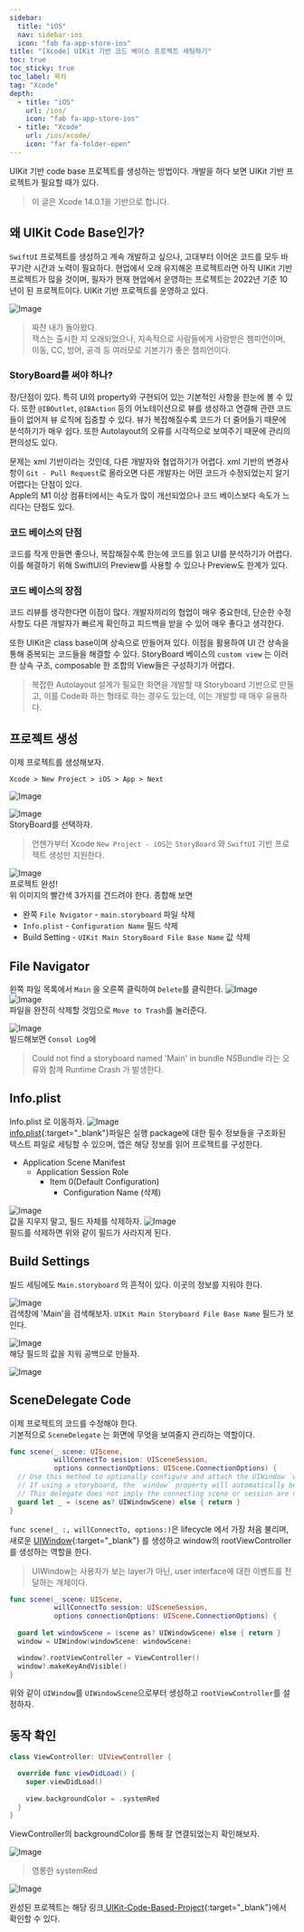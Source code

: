 ```yaml
---
sidebar:
  title: "iOS"
  nav: sidebar-ios
  icon: "fab fa-app-store-ios"
title: "[Xcode] UIKit 기반 코드 베이스 프로젝트 세팅하기"
toc: true
toc_sticky: true
toc_label: 목차
tag: "Xcode"
depth:
  - title: "iOS"
    url: /ios/
    icon: "fab fa-app-store-ios"
  - title: "Xcode"
    url: /ios/xcode/
    icon: "far fa-folder-open"
---
```

UIKit 기반 code base 프로젝트를 생성하는 방법이다. 개발을 하다 보면 UIKit 기반 프로젝트가 필요할 때가 있다.  
> 이 글은 Xcode 14.0.1을 기반으로 합니다.

## 왜 UIKit Code Base인가?
`SwiftUI` 프로젝트를 생성하고 계속 개발하고 싶으나, 고대부터 이어온 코드를 모두 바꾸기란 시간과 노력이 필요하다. 현업에서 오래 유지해온 프로젝트라면 아직 UIKit 기반 프로젝트가 많을 것이며, 필자가 현재 현업에서 운영하는 프로젝트는 2022년 기준 10년이 된 프로젝트이다. UIKit 기반 프로젝트를 운영하고 있다.

![Image](https://drive.google.com/uc?export=view&id=1NM-xz0OY7K08yhhwz5mhnppeEffTUGYh)  
> 짜잔 내가 돌아왔다.<br/>
잭스는 출시한 지 오래되었으나, 지속적으로 사람들에게 사랑받은 챔피언이며, 이동, CC, 방어, 공격 등 여러모로 기본기가 좋은 챔피언이다.

### StoryBoard를 써야 하나?
장/단점이 있다. 특히 UI의 property와 구현되어 있는 기본적인 사항을 한눈에 볼 수 있다. 또한 `@IBOutlet`, `@IBAction` 등의 어노테이션으로 뷰를 생성하고 연결해 관련 코드들이 없어져 뷰 로직에 집중할 수 있다. 뷰가 복잡해질수록 코드가 더 줄어들기 때문에 분석하기가 매우 쉽다. 또한 Autolayout의 오류를 시각적으로 보여주기 때문에 관리의 편의성도 있다.  

문제는 xml 기반이라는 것인데, 다른 개발자와 협업하기가 어렵다. xml 기반의 변경사항이 `Git - Pull Request`로 올라오면 다른 개발자는 어떤 코드가 수정되었는지 알기 어렵다는 단점이 있다.  
Apple의 M1 이상 컴퓨터에서는 속도가 많이 개선되었으나 코드 베이스보다 속도가 느리다는 단점도 있다.

### 코드 베이스의 단점
코드를 작게 만들면 좋으나, 복잡해질수록 한눈에 코드를 읽고 UI를 분석하기가 어렵다. 이를 해결하기 위해 SwiftUI의 Preview를 사용할 수 있으나 Preview도 한계가 있다.

### 코드 베이스의 장점
코드 리뷰를 생각한다면 이점이 많다. 개발자끼리의 협업이 매우 중요한데, 단순한 수정사항도 다른 개발자가 빠르게 확인하고 피드백을 받을 수 있어 매우 좋다고 생각한다.  

또한 UIKit은 class base이며 상속으로 만들어져 있다. 이점을 활용하여 UI 간 상속을 통해 중복되는 코드들을 해결할 수 있다. StoryBoard 베이스의 `custom view` 는 이러한 상속 구조, composable 한 조합의 View들은 구성하기가 어렵다.  

> 복잡한 Autolayout 설계가 필요한 화면을 개발할 때 Storyboard 기반으로 만들고, 이를 Code화 하는 형태로 하는 경우도 있는데, 이는 개발할 때 매우 유용하다.

## 프로젝트 생성
이제 프로젝트를 생성해보자.
```
Xcode > New Project > iOS > App > Next
```

![Image](https://drive.google.com/uc?export=view&id=1Z39uPrP5Ntv8UEyNvVWKhZf6jHkpRlle)  


![Image](https://drive.google.com/uc?export=view&id=1daoAhmUUCjJOR3Hn7QjaYRKOnUmLrik3)  
StoryBoard를 선택하자.

> 언젠가부터 Xcode `New Project - iOS`는 `StoryBoard` 와 `SwiftUI` 기반 프로젝트 생성만 지원한다.

![Image](https://drive.google.com/uc?export=view&id=1MVg46UzSQxWaZ_EgEocDT3UfVi6VnQ_F)  
프로젝트 완성!  
위 이미지의 빨간색 3가지를 건드려야 한다. 종합해 보면
* 완쪽 `File Nvigator` - `main.storyboard` 파일 삭제
* `Info.plist` - `Configuration Name` 필드 삭제
* Build Setting - `UIKit Main StoryBoard File Base Name` 값 삭제 

## File Navigator
왼쪽 파일 목록에서 `Main` 을 오른쪽 클릭하여 `Delete`를 클릭한다.
![Image](https://drive.google.com/uc?export=view&id=1XCJ7iQNmuV6kab52zf3hJFF4WtYvdHK3)  
![Image](https://drive.google.com/uc?export=view&id=1b9sjI6Xn_KwLodl_4eEZFYGf2kEz3SiD)  
파일을 완전히 삭제할 것임으로 `Move to Trash`를 눌러준다.

![Image](https://drive.google.com/uc?export=view&id=1qTC_R4tVZ9NLp6ZuteRgIVn3oO6UaCOz)  
빌드해보면 `Consol Log`에 
>Could not find a storyboard named 'Main' in bundle NSBundle
라는 오류와 함께 Runtime Crash 가 발생한다.

## Info.plist
Info.plist 로 이동하자. 
![Image](https://drive.google.com/uc?export=view&id=143_DlLgC26yCXH69Gvhi7BUtQ1zUppl-)  
[<i class="fas fa-link"></i> info.plist](https://developer.apple.com/library/archive/documentation/General/Reference/InfoPlistKeyReference/Introduction/Introduction.html#//apple_ref/doc/uid/TP40009248-SW1){:target="_blank"}파일은 실행 package에 대한 필수 정보들을 구조화된 텍스트 파일로 세팅할 수 있으며, 앱은 해당 정보를 읽어 프로젝트를 구성한다.  

* Application Scene Manifest
  * Application Session Role
    * Item 0(Default Configuration)
      * Configuration Name (삭제)  

![Image](https://drive.google.com/uc?export=view&id=1dfvU2sxk45Q47XgomG6CcNVJiPUyfk-K)  
값을 지우지 말고, 필드 자체를 삭제하자.
![Image](https://drive.google.com/uc?export=view&id=1v8Qwqz8wpyK8ZjAMN3iQn6WLuUyNIWTZ)  
필드를 삭제하면 위와 같이 필드가 사라지게 된다.

## Build Settings
빌드 세팅에도 `Main.storyboard` 의 흔적이 있다. 이곳의 정보를 지워야 한다.

![Image](https://drive.google.com/uc?export=view&id=15PfvGVnO0oNXMRX1iGUO6PymFwsK8gsA)  
검색창에 'Main'을 검색해보자. `UIKit Main Storyboard File Base Name` 필드가 보인다. 

![Image](https://drive.google.com/uc?export=view&id=1DgpbIGw5EdBioxJ-sfBDqCuGy182fEuw)  
해당 필드의 값을 지워 공백으로 만들자.

![Image](https://drive.google.com/uc?export=view&id=1AlKg-50sPMnAlhqp-s_uZHIiRkH7lEBD)  



## SceneDelegate Code
이제 프로젝트의 코드를 수정해야 한다.  
기본적으로 `SceneDelegate` 는 화면에 무엇을 보여줄지 관리하는 역할이다.  

```swift
func scene(_ scene: UIScene, 
           willConnectTo session: UISceneSession, 
           options connectionOptions: UIScene.ConnectionOptions) {
  // Use this method to optionally configure and attach the UIWindow `window` to the provided UIWindowScene `scene`.
  // If using a storyboard, the `window` property will automatically be initialized and attached to the scene.
  // This delegate does not imply the connecting scene or session are new (see `application:configurationForConnectingSceneSession` instead).
  guard let _ = (scene as? UIWindowScene) else { return }
}
```
`func scene(_ :, willConnectTo, options:)`은 lifecycle 에서 가장 처음 불리며, 새로운 [<i class="fas fa-link"></i> UIWindow](https://developer.apple.com/documentation/uikit/uiwindow){:target="_blank"}
를 생성하고 window의 rootViewController를 생성하는 역할을 한다.
> UIWindow는 사용자가 보는 layer가 아닌, user interface에 대한 이벤트를 전달하는 개체이다.


```swift
func scene(_ scene: UIScene, 
           willConnectTo session: UISceneSession, 
           options connectionOptions: UIScene.ConnectionOptions) {
  
  guard let windowScene = (scene as? UIWindowScene) else { return }
  window = UIWindow(windowScene: windowScene)

  window?.rootViewController = ViewController()
  window?.makeKeyAndVisible()
}
```
위와 같이 `UIWindow`를 `UIWindowScene`으로부터 생성하고 `rootViewController`를 설정하자.

## 동작 확인

```swift
class ViewController: UIViewController {

  override func viewDidLoad() {
    super.viewDidLoad()
    
    view.backgroundColor = .systemRed
  }
}
```

ViewController의 backgroundColor를 통해 잘 연결되었는지 확인해보자.  

![Image](https://drive.google.com/uc?export=view&id=1NKVigZtKRkUgpKJCo2sLjrWJ88PNR2HJ)  
> 영롱한 systemRed

![Image](https://drive.google.com/uc?export=view&id=12kqL8y7D59xO_q4oTHX2EnQhUR7QC-Ap)  

완성된 프로젝트는 해당 링크[<i class="fas fa-link"></i> UIKit-Code-Based-Project](https://github.com/swift-man/UIKit-Code-Based-Project){:target="_blank"}에서 확인할 수 있다.
